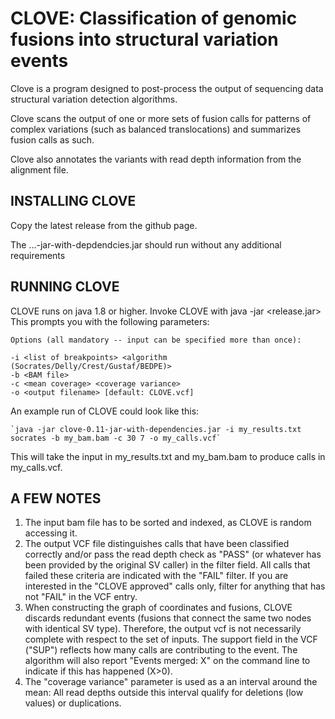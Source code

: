 # CLOVE: Classification of genomic fusions into structural variation events


Clove is a program designed to post-process the output of sequencing data structural variation detection algorithms.

Clove scans the output of one or more sets of fusion calls for patterns of complex variations (such as balanced translocations) and summarizes fusion calls as such.

Clove also annotates the variants with read depth information from the alignment file.


## INSTALLING CLOVE

Copy the latest release from the github page. 

The ...-jar-with-depdendcies.jar should run without any additional requirements


## RUNNING CLOVE

CLOVE runs on java 1.8 or higher. 
Invoke CLOVE with java -jar <release.jar>
This prompts you with the following parameters:

	Options (all mandatory -- input can be specified more than once):
	
	-i <list of breakpoints> <algorithm (Socrates/Delly/Crest/Gustaf/BEDPE)>
	-b <BAM file> 
	-c <mean coverage> <coverage variance>
	-o <output filename> [default: CLOVE.vcf]
	
An example run of CLOVE could look like this: 

	`java -jar clove-0.11-jar-with-dependencies.jar -i my_results.txt socrates -b my_bam.bam -c 30 7 -o my_calls.vcf`
	
This will take the input in my_results.txt and my_bam.bam to produce calls in my_calls.vcf.


## A FEW NOTES

1. The input bam file has to be sorted and indexed, as CLOVE is random accessing it.
2. The output VCF file distinguishes calls that have been classified correctly and/or pass the read depth check as "PASS" (or whatever has been provided by the original SV caller) in the filter field. All calls that failed these criteria are indicated with the "FAIL" filter. If you are interested in the "CLOVE approved" calls only, filter for anything that has not "FAIL" in the VCF entry.
3. When constructing the graph of coordinates and fusions, CLOVE discards redundant events (fusions that connect the same two nodes with identical SV type). Therefore, the output vcf is not necessarily complete with respect to the set of inputs. The support field in the VCF ("SUP") reflects how many calls are contributing to the event. The algorithm will also report "Events merged: X" on the command line to indicate if this has happened (X>0).
4. The "coverage variance" parameter is used as a an interval around the mean: All read depths outside this interval qualify for deletions (low values) or duplications. 
